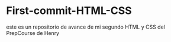 # First-commit-HTML-CSS
este es un repositorio de avance de mi segundo HTML y CSS del PrepCourse de Henry
